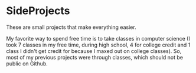 # SideProjects
These are small projects that make everything easier.

My favorite way to spend free time is to take classes in computer science (I took 7 classes in my free time, during high school, 4 for college credit and 1 class I didn't get credit for because I maxed out on college classes). So, most of my previous projects were through classes, which should not be public on Github.
